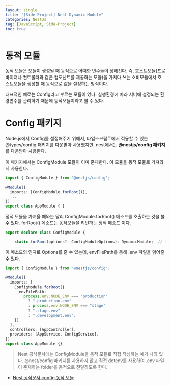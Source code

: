 ```yaml
---
layout: single
title: "[Side-Project] Nest Dynamic Module"
categories: NestJs
tag: [JavaScript, Side-Project]
toc: true
---
```


# 동적 모듈

동적 모듈은 모듈이 생성될 때 동적으로 어떠한 변수들이 정해진다. 즉, 호스트모듈(프로바이더나 컨트롤러와 같은 컴포넌트를 제공하는 모듈)을 가져다 쓰는 소비모듈에서 호스트모듈을 생성할 때 동적으로 값을 설정하는 방식이다.

대표적인 예로는 Config라고 부르는 모듈이 있다. 실행환경에 따라 서버에 설정되는 환경변수를 관리하기 때문에 동적모듈이라고 볼 수 있다.

# Config 패키지

Node.js에서 Config를 설정해주기 위해서, 타입스크립트에서 적용할 수 있는 @types/config 패키지를 다운받아 사용했지만, nest에서는 **@nestjs/config 패키지**를 다운받아 사용한다.

이 패키지에서는 ConfigModule 모듈이 이미 존재한다. 이 모듈을 동적 모듈로 가져와서 사용한다.

```ts
import { ConfigModule } from '@nestjs/config';

@Module({
  imports: [ConfigModule.forRoot()],
  ...
})
export class AppModule { }
```

정적 모듈을 가져올 때와는 달리 ConfigModule.forRoot() 메소드를 호출하는 것을 볼 수 있다. forRoot() 메소드는 동적모듈을 리턴하는 정적 메소드 이다.

```ts
export declare class ConfigModule {

    static forRoot(options?: ConfigModuleOptions): DynamicModule;  // 동적 모듈 리턴 해준다.
```

이 메소드의 인자로 Options를 줄 수 있는데, envFilePath를 통해 .env 파일을 읽어줄 수 있다.

```ts
import { ConfigModule } from "@nestjs/config";

@Module({
  imports: [
    ConfigModule.forRoot({
      envFilePath:
        process.env.NODE_ENV === "production"
          ? ".production.env"
          : process.env.NODE_ENV === "stage"
          ? ".stage.env"
          : ".development.env",
    }),
  ],
  controllers: [AppController],
  providers: [AppService, ConfigService],
})
export class AppModule {}
```

> Nest 공식문서에는 ConfigModule을 동적 모듈로 직접 작성하는 예가 나와 있다. @nest/config 패키지를 사용하지 않고 직접 dotenv를 사용하여 .env 파일이 존재하는 folder를 동적으로 전달하도록 한다.

- [Nest 공식문서 config 동적 모듈]('https://docs.nestjs.com/modules')
